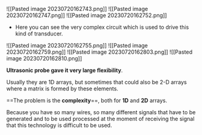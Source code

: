 ![[Pasted image 20230720162743.png]]
![[Pasted image 20230720162747.png]]
![[Pasted image 20230720162752.png]]
- Here you can see the very complex circuit which is used to drive this kind of transducer.

![[Pasted image 20230720162755.png]]
![[Pasted image 20230720162759.png]]
![[Pasted image 20230720162803.png]]
![[Pasted image 20230720162810.png]]

**Ultrasonic probe gave it very large flexibility**.

Usually they are 1D arrays, but sometimes that could also be 2-D arrays where a matrix is formed by these elements.

==The problem is the **complexity**==, both for **1D** and **2D** arrays.

Because you have so many wires, so many different signals that have to be generated and to be used processed at the moment of receiving the signal that this technology is difficult to be used.